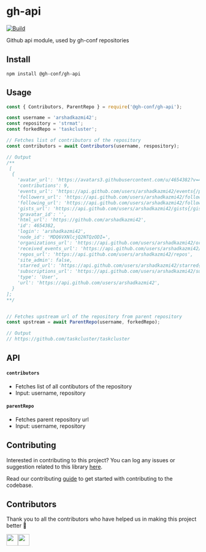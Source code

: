 # gh-api

[![Build](https://img.shields.io/travis/com/gh-conf/gh-api.svg)](https://travis-ci.com/gh-conf/gh-api/)

Github api module, used by gh-conf repositories

## Install

```
npm install @gh-conf/gh-api
```

## Usage

```js
const { Contributors, ParentRepo } = require('@gh-conf/gh-api');

const username = 'arshadkazmi42';
const repository = 'strmat';
const forkedRepo = 'taskcluster';

// Fetches list of contributors of the repository
const contributors = await Contributors(username, respository);

// Output
/**
 [
  {
    'avatar_url': 'https://avatars3.githubusercontent.com/u/4654382?v=4',
    'contributions': 9,
    'events_url': 'https://api.github.com/users/arshadkazmi42/events{/privacy}',
    'followers_url': 'https://api.github.com/users/arshadkazmi42/followers',
    'following_url': 'https://api.github.com/users/arshadkazmi42/following{/other_user}',
    'gists_url': 'https://api.github.com/users/arshadkazmi42/gists{/gist_id}',
    'gravatar_id': '',
    'html_url': 'https://github.com/arshadkazmi42',
    'id': 4654382,
    'login': 'arshadkazmi42',
    'node_id': 'MDQ6VXNlcjQ2NTQzODI=',
    'organizations_url': 'https://api.github.com/users/arshadkazmi42/orgs',
    'received_events_url': 'https://api.github.com/users/arshadkazmi42/received_events',
    'repos_url': 'https://api.github.com/users/arshadkazmi42/repos',
    'site_admin': false,
    'starred_url': 'https://api.github.com/users/arshadkazmi42/starred{/owner}{/repo}',
    'subscriptions_url': 'https://api.github.com/users/arshadkazmi42/subscriptions',
    'type': 'User',
    'url': 'https://api.github.com/users/arshadkazmi42',
  }
];
**/


// Fetches upstream url of the repository from parent repository
const upstream = await ParentRepo(username, forkedRepo);

// Output
// https://github.com/taskcluster/taskcluster

```

## API

#### `contributors`

- Fetches list of all contibutors of the repository
- Input: username, repository

#### `parentRepo`

- Fetches parent repository url
- Input: username, repository

## Contributing

Interested in contributing to this project?
You can log any issues or suggestion related to this library [here](https://github.com/gh-conf/gh-api/issues/new).

Read our contributing [guide](CONTRIBUTING.md) to get started with contributing to the codebase.

## Contributors

Thank you to all the contributors who have helped us in making this project better 🙌

<a href="https://github.com/arshadkazmi42"><img src="https://github.com/arshadkazmi42.png" width="30" /></a><a href="https://github.com/wdmcquinn"><img src="https://github.com/wdmcquinn.png" width="30" /></a>
